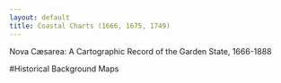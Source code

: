 ```yaml
---
layout: default
title: Coastal Charts (1666, 1675, 1749)
---
```


<p class="type">Nova Cæsarea: A Cartographic Record of the Garden State, 1666-1888</p>

#Historical Background Maps
